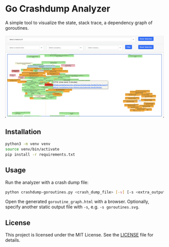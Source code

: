 # Go Crashdump Analyzer

A simple tool to visualize the state, stack trace, a dependency graph of goroutines.

![Go Crashdump Analyzer UI](images/go-crashdump-analyzer.png?raw=true "Go Crashdump Analyzer UI")

## Installation

```bash
python3 -m venv venv
source venv/bin/activate
pip install -r requirements.txt
```

## Usage

Run the analyzer with a crash dump file:

```bash
python crashdump-goroutines.py <crash_dump_file> [-v] [-s <extra_output_file>]
```

Open the generated `goroutine_graph.html` with a browser.
Optionally, specify another static output file with `-s`, e.g. `-s goroutines.svg`.

## License

This project is licensed under the MIT License. See the [LICENSE](LICENSE) file for details.
